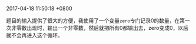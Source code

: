 2017-04-18 11:50:18 +0800

题目的输入提供了很大的方便，我使用了一个变量`zero`专门记录0的数量，在第一次非零数出现时，输出一个非零数，然后就把所有0都输出去，zero变成0，以后就不会再进入这个循环。
